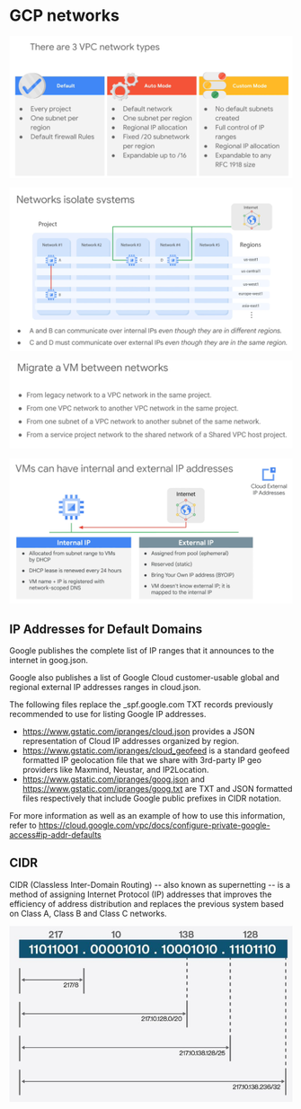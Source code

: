 # GCP networks

![](image/GCP_Network/gcp_net_01.png)

![](image/GCP_Network/gcp_net_02.png)

![](image/GCP_Network/gcp_net_03.png)

![](image/GCP_Network/gcp_net_04.png)

## IP Addresses for Default Domains

Google publishes the complete list of IP ranges that it announces to the internet in goog.json.

Google also publishes a list of Google Cloud customer-usable global and regional external IP addresses ranges in cloud.json.

The following files replace the \_spf.google.com TXT records previously recommended to use for listing Google IP addresses.

- https://www.gstatic.com/ipranges/cloud.json provides a JSON representation of Cloud IP addresses organized by region.
- https://www.gstatic.com/ipranges/cloud_geofeed is a standard geofeed formatted IP geolocation file that we share with 3rd-party IP geo providers like Maxmind, Neustar, and IP2Location.
- https://www.gstatic.com/ipranges/goog.json and https://www.gstatic.com/ipranges/goog.txt are TXT and JSON formatted files respectively that include Google public prefixes in CIDR notation.

For more information as well as an example of how to use this information, refer to https://cloud.google.com/vpc/docs/configure-private-google-access#ip-addr-defaults

## CIDR

CIDR (Classless Inter-Domain Routing) -- also known as supernetting -- is a method of assigning Internet Protocol (IP) addresses that improves the efficiency of address distribution and replaces the previous system based on Class A, Class B and Class C networks.

![](image/GCP_Network/CIDR_example.png)

